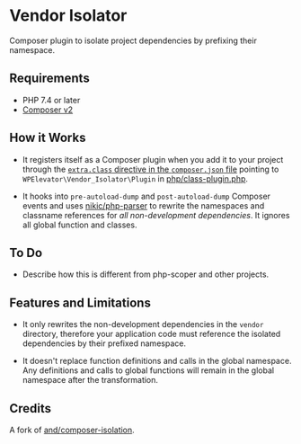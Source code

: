 # Vendor Isolator

Composer plugin to isolate project dependencies by prefixing their namespace.

## Requirements

- PHP 7.4 or later
- [Composer v2](https://getcomposer.org/upgrade/UPGRADE-2.0.md)

## How it Works

- It registers itself as a Composer plugin when you add it to your project through the [`extra.class` directive in the `composer.json` file](composer.json) pointing to `WPElevator\Vendor_Isolator\Plugin` in [php/class-plugin.php](php/class-plugin.php).

- It hooks into `pre-autoload-dump` and `post-autoload-dump` Composer events and uses [nikic/php-parser](https://github.com/nikic/PHP-Parser) to rewrite the namespaces and classname references for *all non-development dependencies*. It ignores all global function and classes.

## To Do

- Describe how this is different from php-scoper and other projects.

## Features and Limitations

- It only rewrites the non-development dependencies in the `vendor` directory, therefore your application code must reference the isolated dependencies by their prefixed namespace.

- It doesn't replace function definitions and calls in the global namespace. Any definitions and calls to global functions will remain in the global namespace after the transformation.

## Credits

A fork of [and/composer-isolation](https://github.com/logical-and/composer-isolation).
